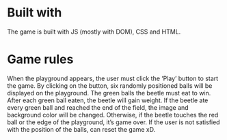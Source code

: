 # Built with 

The game is built with JS (mostly with DOM), CSS and HTML. 

# Game rules

When the playground appears, the user must click the ‘Play’ button to start the game. By clicking on the button, six randomly positioned balls will be displayed on the playground. The green balls the beetle must eat to win. After each green ball eaten, the beetle will gain weight. If the beetle ate every green ball and reached the end of the field, the image and background color will be changed. Otherwise, if the beetle touches the red ball or the edge of the playground, it’s game over. If the user is not satisfied with the position of the balls, can reset the game xD. 